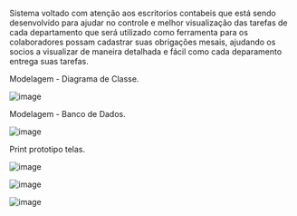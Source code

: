 Sistema voltado com atenção aos escritorios contabeis que está sendo desenvolvido para ajudar no controle e melhor visualização das tarefas de cada departamento que será utilizado como ferramenta para os colaboradores possam cadastrar suas obrigações mesais, ajudando os socios a visualizar de maneira detalhada e fácil como cada deparamento entrega suas tarefas. 


Modelagem - Diagrama de Classe.

![image](https://github.com/user-attachments/assets/27531be9-e68c-4d6a-a4e6-2bbee5c4678c)





Modelagem - Banco de Dados.

![image](https://github.com/user-attachments/assets/b641a306-35c3-42d4-8b94-e5f1c306a4b2)


Print prototipo telas.

![image](https://github.com/user-attachments/assets/0d88b747-043c-407b-8db3-acf4f57ec9e1)


![image](https://github.com/user-attachments/assets/08daf883-2db1-416d-8dbf-a4d136a74de0)


![image](https://github.com/user-attachments/assets/607bd239-8af2-49f0-8fe9-4e27cf0982e5)

